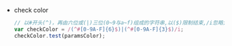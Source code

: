 - check color

  ```js
  // 以#开头(^)，再由六位或(|)三位(0~9与a~f)组成的字符串,以($)限制结束,/i忽略大小写
  var checkColor = /(^#[0-9A-F]{6}$)|(^#[0-9A-F]{3}$)/i;   
  checkColor.test(paramsColor); 
  ```
